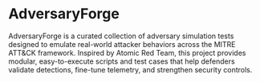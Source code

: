 # AdversaryForge
AdversaryForge is a curated collection of adversary simulation tests designed to emulate real-world attacker behaviors across the MITRE ATT&amp;CK framework. Inspired by Atomic Red Team, this project provides modular, easy-to-execute scripts and test cases that help defenders validate detections, fine-tune telemetry, and strengthen security controls.
